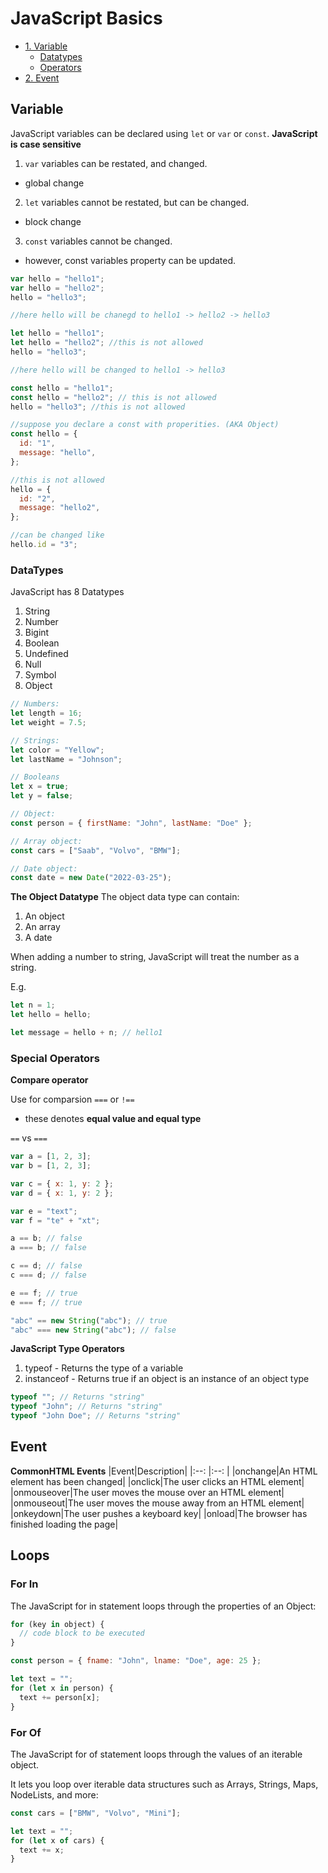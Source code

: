 # JavaScript Basics

- [1. Variable](#variable)
  - [Datatypes](#datatypes)
  - [Operators](#special-operators)
- [2. Event](#event)

## Variable

JavaScript variables can be declared using `let` or `var` or `const`.
**JavaScript is case sensitive**

1. `var` variables can be restated, and changed.

- global change

2. `let` variables cannot be restated, but can be changed.

- block change

3. `const` variables cannot be changed.

- however, const variables property can be updated.

```javascript
var hello = "hello1";
var hello = "hello2";
hello = "hello3";

//here hello will be chanegd to hello1 -> hello2 -> hello3

let hello = "hello1";
let hello = "hello2"; //this is not allowed
hello = "hello3";

//here hello will be changed to hello1 -> hello3

const hello = "hello1";
const hello = "hello2"; // this is not allowed
hello = "hello3"; //this is not allowed

//suppose you declare a const with properities. (AKA Object)
const hello = {
  id: "1",
  message: "hello",
};

//this is not allowed
hello = {
  id: "2",
  message: "hello2",
};

//can be changed like
hello.id = "3";
```

### DataTypes

JavaScript has 8 Datatypes

1. String
2. Number
3. Bigint
4. Boolean
5. Undefined
6. Null
7. Symbol
8. Object

```javascript
// Numbers:
let length = 16;
let weight = 7.5;

// Strings:
let color = "Yellow";
let lastName = "Johnson";

// Booleans
let x = true;
let y = false;

// Object:
const person = { firstName: "John", lastName: "Doe" };

// Array object:
const cars = ["Saab", "Volvo", "BMW"];

// Date object:
const date = new Date("2022-03-25");
```

**The Object Datatype**
The object data type can contain:

1. An object
2. An array
3. A date

When adding a number to string, JavaScript will treat the number as a string.

E.g.

```javascript
let n = 1;
let hello = hello;

let message = hello + n; // hello1
```

### Special Operators

**Compare operator**

Use for comparsion
`===` or `!==`

- these denotes **equal value and equal type**

`==` vs `===`

```javascript
var a = [1, 2, 3];
var b = [1, 2, 3];

var c = { x: 1, y: 2 };
var d = { x: 1, y: 2 };

var e = "text";
var f = "te" + "xt";

a == b; // false
a === b; // false

c == d; // false
c === d; // false

e == f; // true
e === f; // true

"abc" == new String("abc"); // true
"abc" === new String("abc"); // false
```

**JavaScript Type Operators**

1. typeof - Returns the type of a variable
2. instanceof - Returns true if an object is an instance of an object type

```javascript
typeof ""; // Returns "string"
typeof "John"; // Returns "string"
typeof "John Doe"; // Returns "string"
```

## Event

**CommonHTML Events**
|Event|Description|
|:--: |:--: |
|onchange|An HTML element has been changed|
|onclick|The user clicks an HTML element|
|onmouseover|The user moves the mouse over an HTML element|
|onmouseout|The user moves the mouse away from an HTML element|
|onkeydown|The user pushes a keyboard key|
|onload|The browser has finished loading the page|

## Loops

### For In

The JavaScript for in statement loops through the properties of an Object:

```javascript
for (key in object) {
  // code block to be executed
}
```

```javascript
const person = { fname: "John", lname: "Doe", age: 25 };

let text = "";
for (let x in person) {
  text += person[x];
}
```

### For Of

The JavaScript for of statement loops through the values of an iterable object.

It lets you loop over iterable data structures such as Arrays, Strings, Maps, NodeLists, and more:

```javascript
const cars = ["BMW", "Volvo", "Mini"];

let text = "";
for (let x of cars) {
  text += x;
}
```

